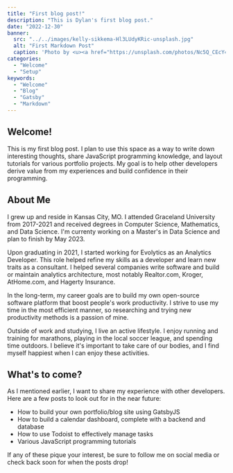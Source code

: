 ```yaml
---
title: "First blog post!"
description: "This is Dylan's first blog post."
date: "2022-12-30"
banner:
  src: "../../images/kelly-sikkema-Hl3LUdyKRic-unsplash.jpg"
  alt: "First Markdown Post"
  caption: 'Photo by <u><a href="https://unsplash.com/photos/Nc5Q_CEcY44">Florian Olivo</a></u>'
categories:
  - "Welcome"
  - "Setup"
keywords:
  - "Welcome"
  - "Blog"
  - "Gatsby"
  - "Markdown"
---
```


## Welcome!

This is my first blog post. I plan to use this space as a way to write down interesting thoughts, share JavaScript programming knowledge, and layout tutorials for various portfolio projects. My goal is to help other developers derive value from my experiences and build confidence in their programming.

## About Me

I grew up and reside in Kansas City, MO. I attended Graceland University from 2017-2021 and received degrees in Computer Science, Mathematics, and Data Science. I'm currenty working on a Master's in Data Science and plan to finish by May 2023.

Upon graduating in 2021, I started working for Evolytics as an Analytics Developer. This role helped refine my skills as a developer and learn new traits as a consultant. I helped several companies write software and build or maintain analytics architecture, most notably Realtor.com, Kroger, AtHome.com, and Hagerty Insurance.

In the long-term, my career goals are to build my own open-source software platform that boost people's work productivity. I strive to use my time in the most efficient manner, so researching and trying new productivity methods is a passion of mine.

Outside of work and studying, I live an active lifestyle. I enjoy running and training for marathons, playing in the local soccer league, and spending time outdoors. I believe it's important to take care of our bodies, and I find myself happiest when I can enjoy these activities.

## What's to come?

As I mentioned earlier, I want to share my experience with other developers. Here are a few posts to look out for in the near future:

- How to build your own portfolio/blog site using GatsbyJS
- How to build a calendar dashboard, complete with a backend and database
- How to use Todoist to effectively manage tasks
- Various JavaScript programming tutorials

If any of these pique your interest, be sure to follow me on social media or check back soon for when the posts drop!